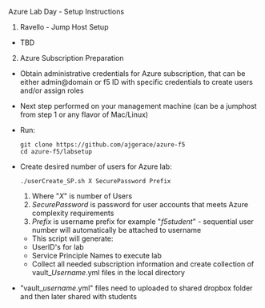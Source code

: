 Azure Lab Day - Setup Instructions

1. Ravello - Jump Host Setup
  - TBD

2. Azure Subscription Preparation
  * Obtain administrative credentials for Azure subscription, that can be either admin@domain or f5 ID with specific credentials to create users and/or assign roles

  * Next step performed on your management machine (can be a jumphost from step 1 or any flavor of Mac/Linux)
  * Run:

    `git clone https://github.com/ajgerace/azure-f5`  
  `cd azure-f5/labsetup`

  * Create desired number of users for Azure lab:

    `./userCreate_SP.sh X SecurePassword Prefix`
     1. Where "*X*" is number of Users
     2. *SecurePassword* is password for user accounts that meets Azure complexity requirements
     3. *Prefix* is username prefix for example "*f5student*" - sequential user number will automatically be attached to username

     * This script will generate:
      - UserID's for lab
      - Service Principle Names to execute lab
      - Collect all needed subscription information and create collection of vault_*Username*.yml files in the local directory

  * "vault_*username*.yml" files need to uploaded to shared dropbox folder and then later shared with students
